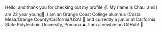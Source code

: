 Hello, and thank you for checking out my profile ✌️.
My name is Chau, and I am 22 year young🌱.
I am an Orange Coast College alumnus (Costa Mesa/Orange County/California/USA) 🌊 and currently a junior at California State Polytechnic University, Pomona ⛰️.
I am a newbie on GitHub! 💫 
